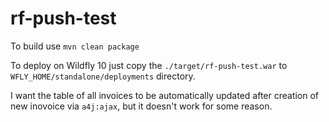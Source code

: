 # rf-push-test

To build use `mvn clean package`

To deploy on Wildfly 10 just copy the `./target/rf-push-test.war` to `WFLY_HOME/standalone/deployments` directory.

I want the table of all invoices to be automatically updated after creation of new inovoice via `a4j:ajax`, but it doesn't work for some reason.
